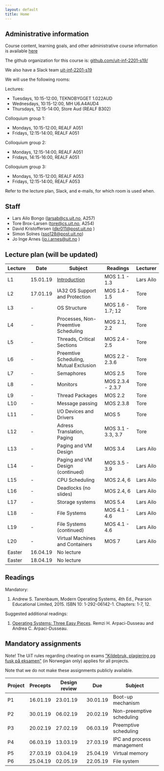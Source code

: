 ```yaml
---
layout: default
title: Home
---
```


## Administrative information

Course content, learning goals, and other administrative course information is available [here](https://uit.no/utdanning/emner/emne/590554/inf-2201?ar=2019&semester=V)

The github organization for this course is: [github.com/uit-inf-2201-s19/](https://github.com/uit-inf-2201-s19/)

We also have a Slack team [uit-inf-2201-s19](https://uit-inf-2201-s19.slack.com)

We will use the following rooms:

Lectures:
* Tuesdays, 10:15-12:00, TEKNOBYGGET 1.022AUD
* Wednesdays, 10:15-12:00, MH U6.A4AUD4
* Thursdays, 12:15-14:00, Store Aud (REALF B302)

Colloquium group 1:
* Mondays, 10:15-12:00, REALF A051
* Fridays, 12:15-14:00, REALF A051

Colloquium group 2:
* Mondays, 12:15-14:00, REALF A051
* Fridays, 14:15-16:00, REALF A051

Colloquium group 3:
* Mondays, 10:15-12:00, REALF A053
* Fridays, 12:15-14:00, REALF A053
 

Refer to the lecture plan, Slack, and e-mails, for which room is used when.

## Staff

* Lars Ailo Bongo (larsab@cs.uit.no, A257)
* Tore Brox-Larsen (tore@cs.uit.no, A254)
* David Kristoffersen (dkr011@post.uit.no )
* Simon Solnes (sso128@post.uit.no)
* Jo Inge Arnes (jo.i.arnes@uit.no )

## Lecture plan (will be updated)

| Lecture | Date | Subject	    | Readings  | Lecturer  |
|---------|------|--------------|-----------|-----------|
| L1  | 15.01.19 | [Introduction](lectures/01-introduction.pptx) | MOS 1.1 - 1.3  | Lars Ailo |
| L2  | 17.01.19 | IA32 OS Support and Protection | MOS 1.4 - 1.5 | Tore |
| L3  | - | OS Structure | MOS 1.6 - 1.7; 12 | Tore |
| L4  | - | Processes, Non-Preemtive Scheduling | MOS 2.1, 2.2 | Tore |
| L5  | - | Threads, Critical Sections | MOS 2.4 - 2.5 | Tore |
| L6  | - | Preemtive Scheduling, Mutual Exclusion  | MOS 2.2 - 2.3.6 | Tore |
| L7  | - | Semaphores | MOS 2.5 | Tore |
| L8  | - | Monitors  | MOS 2.3.4 - 2.3.7 | Tore |
| L9  | - | Thread Packages | MOS 2.2 | Tore |
| L10 | - | Message passing | MOS 2.3.8 | Tore |
| L11 | - | I/O Devices and Drivers  | MOS 5 | Tore |
| L12 | - | Adress Translation, Paging | MOS 3.1 - 3.3, 3.7| Tore |
| L13 | - | Paging and VM Design | MOS 3.4 | Lars Ailo |
| L14 | - | Paging and VM Design (continued) | MOS 3.5 - 3.9 | Lars Ailo |
| L15 | - | CPU Scheduling | MOS 2.4, 6 | Lars Ailo |
| L16 | - | Deadlocks (no slides) | MOS 2.4, 6 | Lars Ailo |
| L17 | - | Storage systems | MOS 5.4 | Lars Ailo |
| L18 | - | File Systems | MOS 4.1 - 4.6 | Lars Ailo |
| L19 | - | File Systems (continued) | MOS 4.1 - 4.6 | Lars Ailo |
| L20 | - | Virtual Machines and Containers | MOS 7 | Lars Ailo |
| Easter | 16.04.19 | No lecture | | |
| Easter | 18.04.19 | No lecture | | |

## Readings

Mandatory:

1. Andrew S. Tanenbaum, Modern Operating Systems, 4th Ed., Pearson Educational Limited, 2015. ISBN 10: 1-292-06142-1. Chapters: 1-7, 12.

Suggested additional readings:

1. [Operating Systems: Three Easy Pieces](http://pages.cs.wisc.edu/~remzi/OSTEP/). Remzi H. Arpaci-Dusseau and Andrea C. Arpaci-Dusseau.


## Mandatory assignments

Note! The UiT rules regarding cheating on exams ["Kildebruk, plagiering og fusk på eksamen"](https://uit.no/om/enhet/artikkel?p_document_id=473719&p_dimension_id=88138&men=28714) (in Norwegian only) applies for all projects.

Note that we do not make these assignments publicly available.

| Project |	Precepts | Design review | Due | Subject|
|---------|----------|----------|----------|---------|
| P1      | 16.01.19 | 23.01.19 | 30.01.19 | Boot-up mechanism |
| P2      | 30.01.19 | 06.02.19 | 20.02.19 | Non-preemptive scheduling |
| P3      | 20.02.19 | 27.02.19 | 06.03.19 | Preemptive scheduling |
| P4      | 06.03.19 | 13.03.19 | 27.03.19 | IPC and process management |
| P5      | 27.03.19 | 03.04.19 | 25.04.19 | Virtual memory |
| P6      | 25.04.19 | 02.05.19 | 22.05.19 | File system |
